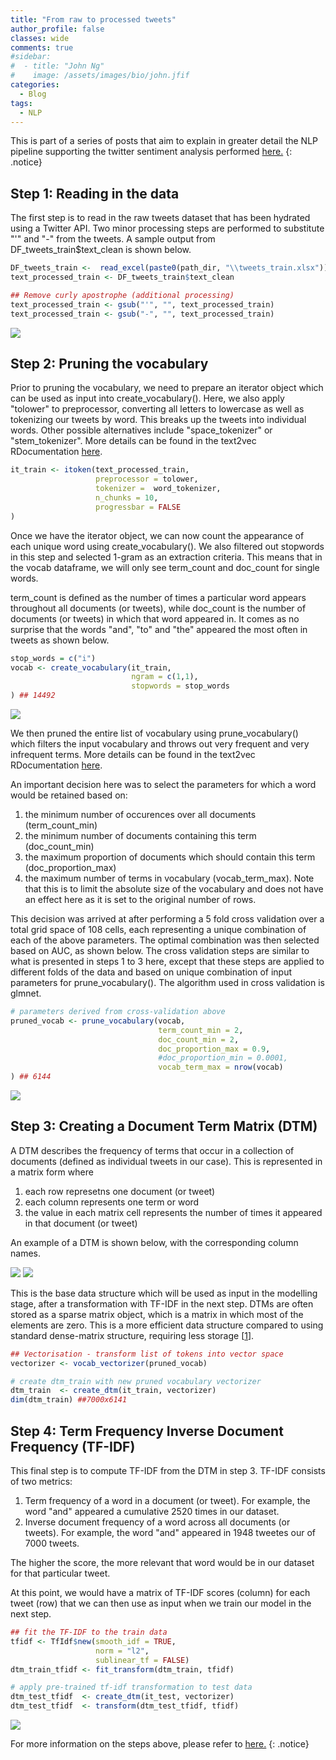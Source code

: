 ```yaml
---
title: "From raw to processed tweets"
author_profile: false 
classes: wide
comments: true
#sidebar:
#  - title: "John Ng"
#    image: /assets/images/bio/john.jfif
categories:
  - Blog
tags:
  - NLP
---
```


This is part of a series of posts that aim to explain in greater detail the NLP pipeline supporting the twitter sentiment analysis performed <a href="https://ifoadatascienceresearch.github.io/blog/keyboard-warriors/">here.</a>
{: .notice}

## Step 1: Reading in the data
The first step is to read in the raw tweets dataset that has been hydrated using a Twitter API. Two minor processing steps are performed to substitute "'" and "-" from the tweets. A sample output from DF_tweets_train$text_clean is shown below.

```r
DF_tweets_train <-  read_excel(paste0(path_dir, "\\tweets_train.xlsx"))
text_processed_train <- DF_tweets_train$text_clean

## Remove curly apostrophe (additional processing)
text_processed_train <- gsub("'", "", text_processed_train)
text_processed_train <- gsub("-", "", text_processed_train)
```
<img src="/assets/images/NLP/df_tweets_train.PNG" style="width: auto; height: auto">

## Step 2: Pruning the vocabulary
Prior to pruning the vocabulary, we need to prepare an iterator object which can be used as input into create_vocabulary(). Here, we also apply "tolower" to preprocessor, converting all letters to lowercase as well as tokenizing our tweets by word. This breaks up the tweets into individual words. Other possible alternatives include "space_tokenizer" or "stem_tokenizer". More details can be found in the text2vec RDocumentation <a href="https://www.rdocumentation.org/packages/text2vec/versions/0.6/topics/itoken">here</a>.

```r
it_train <- itoken(text_processed_train, 
                   preprocessor = tolower, 
                   tokenizer =  word_tokenizer,
                   n_chunks = 10,
                   progressbar = FALSE
)
```
Once we have the iterator object, we can now count the appearance of each unique word using create_vocabulary(). We also filtered out stopwords in this step and selected 1-gram as an extraction criteria. This means that in the vocab dataframe, we will only see term_count and doc_count for single words. 

term_count is defined as the number of times a particular word appears throughout all documents (or tweets), while doc_count is the number of documents (or tweets) in which that word appeared in. It comes as no surprise that the words "and", "to" and "the" appeared the most often in tweets as shown below.

```r
stop_words = c("i")
vocab <- create_vocabulary(it_train,
                           ngram = c(1,1),
                           stopwords = stop_words
) ## 14492
```
<img src="/assets/images/NLP/vocab.PNG" style="width: auto; height: auto">

We then pruned the entire list of vocabulary using prune_vocabulary() which filters the input vocabulary and throws out very frequent and very infrequent terms. More details can be found in the text2vec RDocumentation <a href="https://www.rdocumentation.org/packages/text2vec/versions/0.6/topics/prune_vocabulary">here</a>.

An important decision here was to select the parameters for which a word would be retained based on:
1. the minimum number of occurences over all documents (term_count_min)
2. the minimum number of documents containing this term (doc_count_min)
3. the maximum proportion of documents which should contain this term (doc_proportion_max)
4. the maximum number of terms in vocabulary (vocab_term_max). Note that this is to limit the absolute size of the vocabulary and does not have an effect here as it is set to the original number of rows.

This decision was arrived at after performing a 5 fold cross validation over a total grid space of 108 cells, each representing a unique combination of each of the above parameters. The optimal combination was then selected based on AUC, as shown below. The cross validation steps are similar to what is presented in steps 1 to 3 here, except that these steps are applied to different folds of the data and based on unique combination of input parameters for prune_vocabulary(). The algorithm used in cross validation is glmnet.

```r
# parameters derived from cross-validation above
pruned_vocab <- prune_vocabulary(vocab, 
                                 term_count_min = 2, 
                                 doc_count_min = 2,
                                 doc_proportion_max = 0.9,
                                 #doc_proportion_min = 0.0001, 
                                 vocab_term_max = nrow(vocab)
) ## 6144
```
<img src="/assets/images/NLP/saved x-validation.PNG" style="width: auto; height: auto">

## Step 3: Creating a Document Term Matrix (DTM)
A DTM describes the frequency of terms that occur in a collection of documents (defined as individual tweets in our case). This is represented in a matrix form where
1. each row represetns one document (or tweet)
2. each column represents one term or word
3. the value in each matrix cell represents the number of times it appeared in that document (or tweet)

An example of a DTM is shown below, with the corresponding column names.

<img src="/assets/images/NLP/dtm_fold_train.PNG" style="width: auto; height: auto">
<img src="/assets/images/NLP/colnames_dtm.PNG" style="width: auto; height: auto">

This is the base data structure which will be used as input in the modelling stage, after a transformation with TF-IDF in the next step. DTMs are often stored as a sparse matrix object, which is a matrix in which most of the elements are zero. This is a more efficient data structure compared to using standard dense-matrix structure, requiring less storage [<a href="https://en.wikipedia.org/wiki/Sparse_matrix">1</a>].

```r
## Vectorisation - transform list of tokens into vector space
vectorizer <- vocab_vectorizer(pruned_vocab)

# create dtm_train with new pruned vocabulary vectorizer
dtm_train  <- create_dtm(it_train, vectorizer)
dim(dtm_train) ##7000x6141
```
## Step 4: Term Frequency Inverse Document Frequency (TF-IDF)
This final step is to compute TF-IDF from the DTM in step 3. TF-IDF consists of two metrics:
1. Term frequency of a word in a document (or tweet). For example, the word "and" appeared a cumulative 2520 times in our dataset.
2. Inverse document frequency of a word across all documents (or tweets). For example, the word "and" appeared in 1948 tweetes our of 7000 tweets.

The higher the score, the more relevant that word would be in our dataset for that particular tweet.

At this point, we would have a matrix of TF-IDF scores (column) for each tweet (row) that we can then use as input when we train our model in the next step.

```r
## fit the TF-IDF to the train data
tfidf <- TfIdf$new(smooth_idf = TRUE,
                   norm = "l2",
                   sublinear_tf = FALSE)
dtm_train_tfidf <- fit_transform(dtm_train, tfidf)

# apply pre-trained tf-idf transformation to test data
dtm_test_tfidf  <- create_dtm(it_test, vectorizer)
dtm_test_tfidf  <- transform(dtm_test_tfidf, tfidf)
```

<img src="/assets/images/NLP/dtm_test_tfidf.PNG" style="width: auto; height: auto">

For more information on the steps above, please refer to <a href="https://cran.r-project.org/web/packages/text2vec/vignettes/text-vectorization.html">here.</a>
{: .notice}

